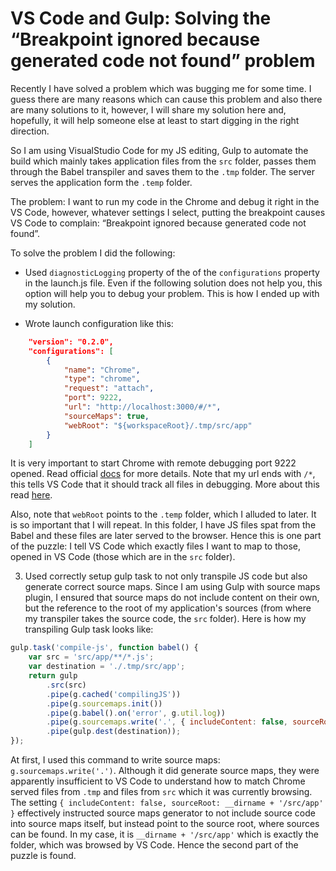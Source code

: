 # VS Code and Gulp: Solving the “Breakpoint ignored because generated code not found” problem

Recently I have solved a problem which was bugging me for some time. I guess there are many reasons which can cause this problem and also there are many solutions to it, however, I will share my solution here and, hopefully, it will help someone else at least to start digging in the right direction. 

So I am using VisualStudio Code for my JS editing, Gulp to automate the build which mainly takes application files from the `src` folder, passes them through the Babel transpiler and saves them to the `.tmp` folder. The server serves the application form the `.temp` folder.

The problem: I want to run my code in the Chrome and debug it right in the VS Code, however, whatever settings I select, putting the breakpoint causes VS Code to complain: “Breakpoint ignored because generated code not found”. 

To solve the problem I did the following:

* Used `diagnosticLogging` property of the of the `configurations` property in the launch.js file. Even if the following solution does not help you, this option will help you to debug your problem. This is how I ended up with my solution.

* Wrote launch configuration like this:

```json
    "version": "0.2.0",
    "configurations": [
        {
            "name": "Chrome",
            "type": "chrome",
            "request": "attach",
            "port": 9222,
            "url": "http://localhost:3000/#/*",
            "sourceMaps": true,
            "webRoot": "${workspaceRoot}/.tmp/src/app"
        }
    ]
```
It is very important to start Chrome with remote debugging port 9222 opened. Read official [docs](https://github.com/Microsoft/vscode-chrome-debug#attach) for more details. Note that my url ends with `/*`, this tells VS Code that it should track all files in debugging. More about this read [here](http://stackoverflow.com/questions/40544499/vs-code-breakpoint-ignored-becasue-generated-code-not-found-error-for-js-code). 

Also, note that `webRoot` points to the `.temp` folder, which I alluded to later. It is so important that I will repeat. In this folder, I have JS files spat from the Babel and these files are later served to the browser. Hence this is one part of the puzzle: I tell VS Code which exactly files I want to map to those, opened in VS Code (those which are in the `src` folder).

3. Used correctly setup gulp task to not only transpile JS code but also generate correct source maps. Since I am using Gulp with source maps plugin, I ensured that source maps do not include content on their own, but the reference to the root of my application's sources (from where my transpiler takes the source code, the `src` folder). Here is how my transpiling Gulp task looks like:

```js
gulp.task('compile-js', function babel() {
    var src = 'src/app/**/*.js';
    var destination = './.tmp/src/app';
    return gulp
        .src(src)
        .pipe(g.cached('compilingJS'))
        .pipe(g.sourcemaps.init())
        .pipe(g.babel().on('error', g.util.log))
        .pipe(g.sourcemaps.write('.', { includeContent: false, sourceRoot: __dirname + '/src/app' }))
        .pipe(gulp.dest(destination));
});
```

At first, I used this command to write source maps: `g.sourcemaps.write('.')`. Although it did generate source maps, they were apparently insufficient to VS Code to understand how to match Chrome served files from `.tmp` and files from `src` which it was currently browsing. The setting `{ includeContent: false, sourceRoot: __dirname + '/src/app' }` effectively instructed source maps generator to not include source code into source maps itself, but instead point to the source root, where sources can be found. In my case, it is `__dirname + '/src/app'` which is exactly the folder, which was browsed by VS Code. Hence the second part of the puzzle is found.
